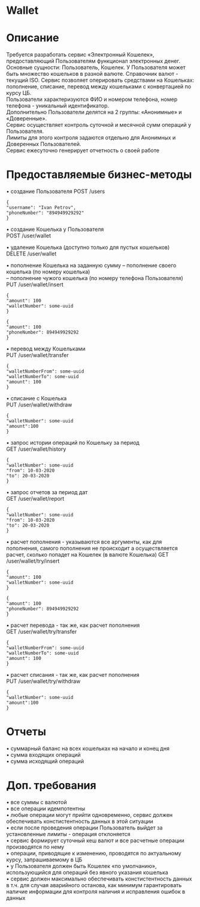 # Wallet
# Описание

Требуется разработать сервис «Электронный Кошелек», предоставляющий Пользователям функционал электронных денег.  
Основные сущности: Пользователь, Кошелек. У Пользователя может быть множество кошельков в разной валюте. Справочник валют - текущий ISO. Сервис позволяет оперировать средствами на Кошельках:  
пополнение, списание, перевод между кошельками с конвертацией по курсу ЦБ.  
Пользователи характеризуются ФИО и номером телефона, номер телефона - уникальный идентификатор.     
Дополнительно Пользователи делятся на 2 группы: «Анонимные» и «Доверенные».   
Сервис осуществляет контроль суточной и месячной сумм операций у Пользователя.      
Лимиты для этого контроля задаются отдельно для Анонимных и Доверенных Пользователей.    
Сервис ежесуточно генерирует отчетность о своей работе  

# Предоставляемые бизнес-методы

• создание Пользователя 
POST /users  
```
{
"username": "Ivan Petrov",
"phoneNumber": "894949929292"
}
```

• создание Кошелька у Пользователя  
POST /user/wallet


• удаление Кошелька (доступно только для пустых кошельков)  
DELETE /user/wallet

• пополнение Кошелька на заданную сумму 
  – пополнение своего кошелька (по номеру кошелька)  
  – пополнение чужого кошелька (по номеру телефона Пользователя)   
 PUT /user/wallet/insert
 ```
 {
 "amount": 100
 "walletNumber": some-uuid
 }
 
 {
 "amount": 100
 "phoneNumber": 894949929292
 }
 ```
 
• перевод между Кошельками  
PUT /user/wallet/transfer
```
{
"walletNumberFrom": some-uuid
"walletNumberTo": some-uuid
"amount": 100
}
```

• списание с Кошелька  
PUT /user/wallet/withdraw
```
{
"walletNumber": some-uuid
"amount":100
}
```

• запрос истории операций по Кошельку за период  
GET /user/wallet/history
```
{
"walletNumber": some-uuid
"from": 10-03-2020
"to": 20-03-2020
}
```

• запрос отчетов за период дат  
GET /user/wallet/report
```
{
"walletNumber": some-uuid
"from": 10-03-2020
"to": 20-03-2020
}
```
• расчет пополнения - указываются все аргументы, как для пополнения, самого пополнения не происходит а осуществляется расчет, сколько попадет на Кошелек (в валюте Кошелька) 
GET /user/wallet/try/insert
 ```
 {
 "amount": 100
 "walletNumber": some-uuid
 }
 
 {
 "amount": 100
 "phoneNumber": 894949929292
 }
 ```

• расчет перевода - так же, как расчет пополнения  
GET /user/wallet/try/transfer
```
{
"walletNumberFrom": some-uuid
"walletNumberTo": some-uuid
"amount": 100
}
```

• расчет списания - так же, как расчет пополнения  
PUT /user/wallet/try/withdraw
```
{
"walletNumber": some-uuid
"amount":100
}
```


# Отчеты  
• суммарный баланс на всех кошельках на начало и конец дня  
• сумма входящих операций  
• сумма исходящий операций  

# Доп. требования    
• все суммы с валютой  
• все операции идемпотентны   
• любые операции могут прийти одновременно, сервис должен обеспечивать констистентность данных в этой ситуации    
• если после проведения операции Пользователь выйдет за установленные лимиты - операция отклоняется    
• сервис формирует суточный кеш валют и все расчетные операции производятся по нему   
• операции, приводящие к изменению, проводятся по актуальному курсу, запрашиваемому в ЦБ  
• у Пользователя должен быть Кошелек «по умолчанию», использующийся для операций без явного указания кошелька  
• сервис должен максимально обеспечивать констистентность данных в т.ч. для случая аварийного останова, как минимум гарантировать наличие информации для контроля наличия и исправления ошибок в данных  
